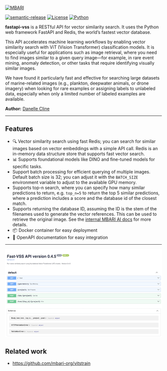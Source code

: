 [![MBARI](https://www.mbari.org/wp-content/uploads/2014/11/logo-mbari-3b.png)](http://www.mbari.org)

[![semantic-release](https://img.shields.io/badge/%20%20%F0%9F%93%A6%F0%9F%9A%80-semantic--release-e10079.svg)](https://github.com/semantic-release/semantic-release)
[![License](https://img.shields.io/badge/License-Apache_2.0-blue.svg)](https://opensource.org/licenses/Apache-2.0)
[![Python](https://img.shields.io/badge/language-Python-blue.svg)](https://www.python.org/downloads/)

**fastapi-vss** is a RESTful API for vector similarity search. It uses the Python web framework FastAPI
 and Redis, the world’s fastest vector database.

This API accelerates machine learning workflows by enabling vector similarity search with ViT (Vision Transformer) 
classification models. It is especially useful for applications such as image retrieval, where you need to find images 
similar to a given query image—for example, in rare event mining, anomaly detection, or other tasks that require 
identifying visually similar images.

We have found it particularly fast and effective for searching large datasets of marine-related images
(e.g., plankton, deepwater animals, or drone imagery) when looking for rare examples or assigning labels to 
unlabeled data, especially when only a limited number of labeled examples are available.

**Author:** [Danelle Cline](https://github.com/danellecline)

---

## Features

- 🔍 Vector similarity search using fast Redis; you can search for similar images based on vector embeddings with a simple API call. Redis is an in-memory data structure store that supports fast vector search.
- 📊 Supports foundational models like DINO and fine-tuned models for specific tasks.
- Support batch processing for efficient querying of multiple images. Default batch size is 32; you can adjust it with the `BATCH_SIZE` environment variable to adjust to the available GPU memory.
- Supports top-n search, where you can specify how many similar predictions to return, e.g. `top_n=5` to return the top 5 similar predictions, where a prediction includes a score and the database id of the closest match.
- Supports returning the database ID, assuming the ID is the stem of the filenames used to generate the vector references. This can be used to retrieve the original image. See the [internal MBARI AI docs](https://docs.mbari.org/internal/ai/) for more details.
- 📦 Docker container for easy deployment
- 📜 OpenAPI documentation for easy integration

---
![](https://raw.githubusercontent.com/mbari-org/fastapi-vss/main/docs/imgs//restwebui.png)

## Related work

* https://github.com/mbari-org/vitstrain
